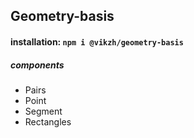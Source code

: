 ## Geometry-basis

#### installation: `npm i @vikzh/geometry-basis`

##### components
* Pairs
* Point
* Segment
* Rectangles